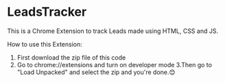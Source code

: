 # LeadsTracker
This is a Chrome Extension to track Leads made using HTML, CSS and JS.

How to use this Extension:
1. First download the zip file of this code
2. Go to chrome://extensions and turn on developer mode
3.Then go to "Load Unpacked" and select the zip and you're done.😊
